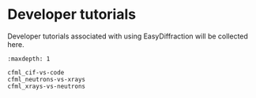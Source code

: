 # Developer tutorials

Developer tutorials associated with using EasyDiffraction will be collected here.

```{toctree}
:maxdepth: 1

cfml_cif-vs-code
cfml_neutrons-vs-xrays
cfml_xrays-vs-neutrons
```
